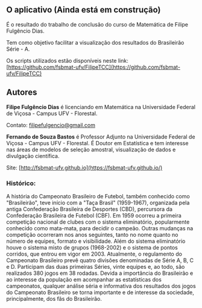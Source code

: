 ## O aplicativo (Ainda está em construção)

É o resultado do trabalho de conclusão do curso de Matemática de Filipe Fulgêncio Dias. 

Tem como objetivo facilitar a visualização dos resultados do Brasileirão Série - A.

Os scripts utilizados estão disponíveis neste link: [https://github.com/fsbmat-ufv/FilipeTCC](https://github.com/fsbmat-ufv/FilipeTCC)


## Autores

**Filipe Fulgêncio Dias** é licenciando em Matemática na Universidade Federal de Viçosa - Campus UFV - Florestal. 

Contato: filipefulgencio@gmail.com

**Fernando de Souza Bastos** é Professor Adjunto na Universidade Federal de Viçosa - Campus UFV - Florestal. É Doutor em Estatística e tem interesse nas áreas de modelos de seleção amostral, 
visualização de dados e divulgação científica.

Site: [http://fsbmat-ufv.github.io](https://fsbmat-ufv.github.io/)

### Histórico:

A história do Campeonato Brasileiro de Futebol, também conhecido como "Brasileirão", teve início com a "Taça Brasil" (1959-1967), organizada pela antiga Confederação Brasileira de Desportes (CBD), percursora da Confederação Brasileira de Futebol (CBF). Em 1959 ocorreu a primeira competição nacional de clubes com o sistema eliminatório, popularmente conhecido como mata-mata, para decidir o campeão. Outras mudanças na competição ocorreram nos anos seguintes, tanto no nome quanto no número de equipes, formato e visibilidade. Além do sistema eliminatório houve o sistema misto de grupos (1968-2002) e o sistema de pontos corridos, que entrou em vigor em 2003. Atualmente, o regulamento do Campeonato Brasileiro prevê quatro divisões denominadas de Série A, B, C e D. Participam das duas primeiras Séries, vinte equipes e, ao todo, são realizados 380 jogos em 38 rodadas. Devida a importância do Brasileirão e ao interesse da população em acompanhar as estatísticas dos campeonatos, qualquer análise séria e informativa dos resultados dos jogos do Campeonato Brasileiro se torna importante e de interesse da sociedade, principalmente, dos fãs do Brasileirão.